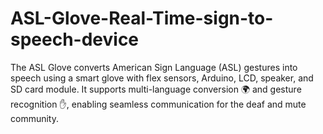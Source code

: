 # ASL-Glove-Real-Time-sign-to-speech-device
The ASL Glove converts American Sign Language (ASL) gestures into speech using a smart glove with flex sensors, Arduino, LCD, speaker, and SD card module. It supports multi-language conversion 🌍 and gesture recognition ✋, enabling seamless communication for the deaf and mute community.
